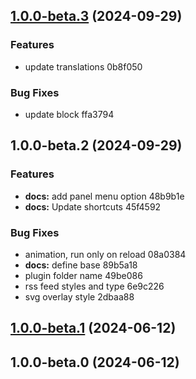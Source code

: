 

## [1.0.0-beta.3](///compare/v1.0.0-beta.2...v1.0.0-beta.3) (2024-09-29)


### Features

* update translations 0b8f050


### Bug Fixes

* update block ffa3794

## 1.0.0-beta.2 (2024-09-29)


### Features

* **docs:** add panel menu option 48b9b1e
* **docs:** Update shortcuts 45f4592


### Bug Fixes

* animation, run only on reload 08a0384
* **docs:** define base 89b5a18
* plugin folder name 49be086
* rss feed styles and type 6e9c226
* svg overlay style 2dbaa88

## [1.0.0-beta.1](///compare/v1.0.0-beta.0...v1.0.0-beta.1) (2024-06-12)

## 1.0.0-beta.0 (2024-06-12)
